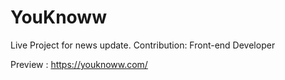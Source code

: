 # YouKnoww

Live Project for news update.
Contribution: Front-end Developer

Preview : https://youknoww.com/
